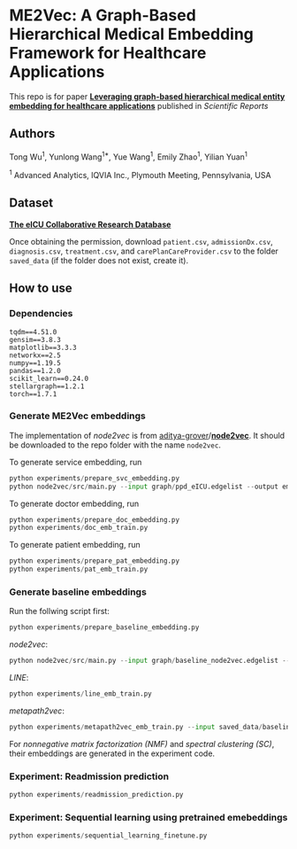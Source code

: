 # ME2Vec: A Graph-Based Hierarchical Medical Embedding Framework for Healthcare Applications

This repo is for paper [**Leveraging graph-based hierarchical medical entity embedding for healthcare applications**](https://www.nature.com/articles/s41598-021-85255-w) published in *Scientific Reports*

## Authors
Tong Wu<sup>1</sup>, Yunlong Wang<sup>1*</sup>, Yue Wang<sup>1</sup>, Emily Zhao<sup>1</sup>, Yilian Yuan<sup>1</sup>

<sup>1</sup> Advanced Analytics, IQVIA Inc., Plymouth Meeting, Pennsylvania, USA

## Dataset

[**The eICU Collaborative Research Database**](https://eicu-crd.mit.edu/)

Once obtaining the permission, download `patient.csv`, `admissionDx.csv`, `diagnosis.csv`, `treatment.csv`, and `carePlanCareProvider.csv` to the folder `saved_data` (if the folder does not exist, create it).

## How to use

### Dependencies

```
tqdm==4.51.0
gensim==3.8.3
matplotlib==3.3.3
networkx==2.5
numpy==1.19.5
pandas==1.2.0
scikit_learn==0.24.0
stellargraph==1.2.1
torch==1.7.1
```

### Generate ME2Vec embeddings

The implementation of *node2vec* is from [aditya-grover](https://github.com/aditya-grover)/**[node2vec](https://github.com/aditya-grover/node2vec)**. It should be downloaded to the repo folder with the name `node2vec`.

To generate service embedding, run
```python
python experiments/prepare_svc_embedding.py
python node2vec/src/main.py --input graph/ppd_eICU.edgelist --output emb/ppd_eICU.emd --dimensions 128 --walk-length 100 --num-walks 10 --window-size 20 --iter 150 --workers 8 --p 4 --q 1
```

To generate doctor embedding, run
```python
python experiments/prepare_doc_embedding.py
python experiments/doc_emb_train.py
```

To generate patient embedding, run
```python
python experiments/prepare_pat_embedding.py
python experiments/pat_emb_train.py
```

### Generate baseline embeddings

Run the follwing script first:
```python
python experiments/prepare_baseline_embedding.py
```

*node2vec*:
```python
python node2vec/src/main.py --input graph/baseline_node2vec.edgelist --output emb/baseline_node2vec_emb.emd --dimensions 128 --walk-length 100 --num-walks 10 --window-size 20 --iter 150 --workers 8 --p 4 --q 1
```

*LINE*:
```python
python experiments/line_emb_train.py
```

*metapath2vec*:
```python
python experiments/metapath2vec_emb_train.py --input saved_data/baseline/graph_metapath.pkl --output saved_data/baseline/baseline_emb_metapath2vec.emd
```

For *nonnegative matrix factorization (NMF)* and *spectral clustering (SC)*, their embeddings are generated in the experiment code.

### Experiment: Readmission prediction

```python
python experiments/readmission_prediction.py
```

### Experiment: Sequential learning using pretrained emebeddings

```python
python experiments/sequential_learning_finetune.py 
```

